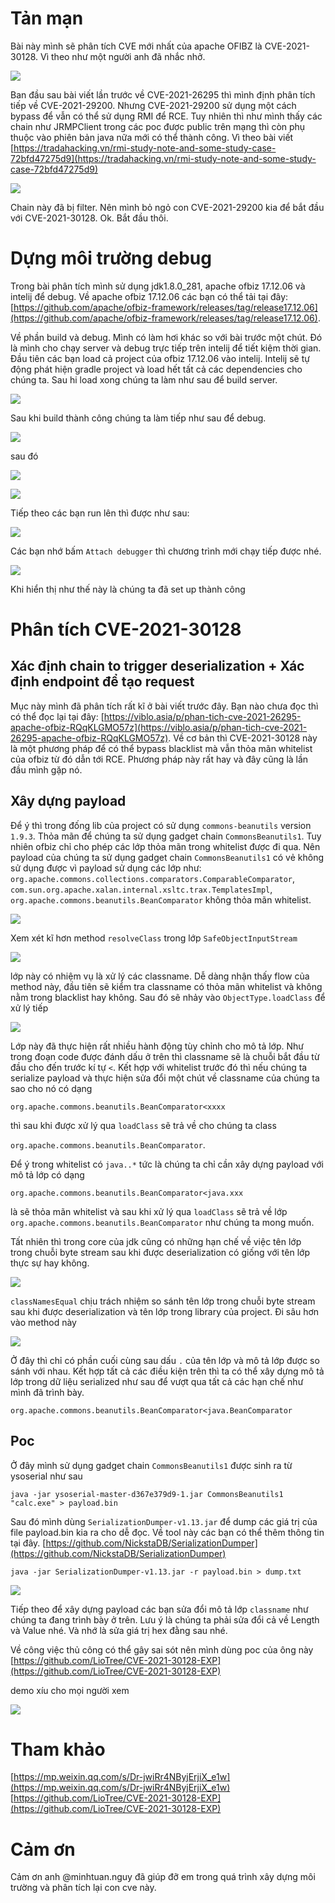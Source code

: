 # Tản mạn
Bài này mình sẽ phân tích CVE mới nhất của apache OFIBZ là CVE-2021-30128. Vì theo như một người anh đã nhắc nhở.

![](https://images.viblo.asia/d5f838d7-80fa-4884-86ad-f8b844947e15.png)

Ban đầu sau bài viết lần trước về CVE-2021-26295 thì mình định phân tích tiếp về CVE-2021-29200. Nhưng CVE-2021-29200 sử dụng một cách bypass để vẫn có thể sử dụng RMI để RCE. Tuy nhiên thì như mình thấy các chain như JRMPClient trong các poc được public trên mạng thì còn phụ thuộc vào phiên bản java nữa mới có thể thành công. Vì theo bài viết [https://tradahacking.vn/rmi-study-note-and-some-study-case-72bfd47275d9](https://tradahacking.vn/rmi-study-note-and-some-study-case-72bfd47275d9)

![](https://images.viblo.asia/3c51a9e1-32d1-4b7a-aa06-17c26ecb1302.png)

Chain này đã bị filter. Nên mình bỏ ngỏ con CVE-2021-29200 kia để bắt đầu với CVE-2021-30128. Ok. Bắt đầu thôi.

# Dựng môi trường debug

Trong bài phân tích mình sử dụng jdk1.8.0_281, apache ofbiz 17.12.06 và intelij để debug. Về apache ofbiz 17.12.06 các bạn có thể tải tại đây: [https://github.com/apache/ofbiz-framework/releases/tag/release17.12.06](https://github.com/apache/ofbiz-framework/releases/tag/release17.12.06).

Về phần build và debug. Mình có làm hơi khác so với bài trước một chút. Đó là mình cho chạy server và debug trực tiếp trên intelij để tiết kiệm thời gian. Đầu tiên các bạn load cả project của ofbiz 17.12.06 vào intelij. Intelij sẽ tự động phát hiện gradle project và load hết tất cả các dependencies cho chúng ta. Sau hi load xong chúng ta làm như sau để build server.

![](https://images.viblo.asia/56b6e404-690a-432d-91c9-26eb2b5680e2.png)

Sau khi build thành công chúng ta làm tiếp như sau để debug.

![](https://images.viblo.asia/cc427d3a-a62b-42c4-a306-ee13ea357a65.png)

sau đó

![](https://images.viblo.asia/530d249f-655d-4b4a-aa47-d4012225731c.png)

![](https://images.viblo.asia/9c4d879f-95d7-4193-a7c3-d65c579aff06.png)

Tiếp theo các bạn run lên thì được như sau:

![](https://images.viblo.asia/91b4867f-f3ec-400e-a437-4b530471e4c6.png)

Các bạn nhớ bấm `Attach debugger` thì chương trình mới chạy tiếp được nhé. 

![](https://images.viblo.asia/0964c516-db9d-4f3e-af15-b1038b8cfe06.png)

Khi hiển thị như thế này là chúng ta đã set up thành công

# Phân tích CVE-2021-30128
## Xác định chain to trigger deserialization + Xác định endpoint để tạo request

Mục này mình đã phân tích rất kĩ ở bài viết trước đây. Bạn nào chưa đọc thì có thể đọc lại tại đây: [https://viblo.asia/p/phan-tich-cve-2021-26295-apache-ofbiz-RQqKLGMO57z](https://viblo.asia/p/phan-tich-cve-2021-26295-apache-ofbiz-RQqKLGMO57z). Về cơ bản thì CVE-2021-30128 này là một phương pháp để có thể bypass blacklist mà vẫn thỏa mãn whitelist của ofbiz từ đó dẫn tới RCE. Phương pháp này rất hay và đây cũng là lần đầu mình gặp nó. 

## Xây dựng payload

Để ý thì trong đống lib của project có sử dụng `commons-beanutils` version `1.9.3`. Thỏa mãn để chúng ta sử dụng gadget chain `CommonsBeanutils1`. Tuy nhiên ofbiz chỉ cho phép các lớp thỏa mãn trong whitelist được đi qua. Nên payload của chúng ta sử dụng gadget chain `CommonsBeanutils1` có vẻ không sử dụng được vì payload sử dụng các lớp như: `org.apache.commons.collections.comparators.ComparableComparator`, `com.sun.org.apache.xalan.internal.xsltc.trax.TemplatesImpl`, `org.apache.commons.beanutils.BeanComparator` không thỏa mãn whitelist.

![](https://images.viblo.asia/599d791e-6415-4e73-b011-b84f6b2a8754.png)

Xem xét kĩ hơn method `resolveClass` trong lớp `SafeObjectInputStream`

![](https://images.viblo.asia/83257e9a-284f-44a1-8c0b-c3145e54268f.png)

lớp này có nhiệm vụ là xử lý các classname. Dễ dàng nhận thấy flow của method này, đầu tiên sẽ kiểm tra classname có thỏa mãn whitelist và không nằm trong blacklist hay không. Sau đó sẽ nhảy vào `ObjectType.loadClass` để xử lý tiếp

![](https://images.viblo.asia/e03c6c21-8abc-4d9b-b86d-1c2fd6c9ad48.png)

Lớp này đã thực hiện rất nhiều hành động tùy chỉnh cho mô tả lớp. Như trong đoạn code được đánh dấu ở trên thì classname sẽ là chuỗi bắt đầu từ đầu cho đến trước kí tự `<`. Kết hợp với whitelist trước đó thì nếu chúng ta serialize payload và thực hiện sửa đổi một chút về classname của chúng ta sao cho nó có dạng 

`org.apache.commons.beanutils.BeanComparator<xxxx`

thì sau khi được xử lý qua `loadClass` sẽ trả về cho chúng ta class

`org.apache.commons.beanutils.BeanComparator`. 

Để ý trong whitelist có `java..*` tức là chúng ta chỉ cần xây dựng payload với mô tả lớp có dạng 

`org.apache.commons.beanutils.BeanComparator<java.xxx`

là sẽ thỏa mãn whitelist và sau khi xử lý qua `loadClass` sẽ trả về lớp `org.apache.commons.beanutils.BeanComparator` như chúng ta mong muốn.

Tất nhiên thì trong core của jdk cũng có những hạn chế về việc tên lớp trong chuỗi byte stream sau khi được deserialization có giống với tên lớp thực sự hay không.

![](https://images.viblo.asia/519e8a9c-993b-4075-a1df-228f6915d602.png)

`classNamesEqual` chịu trách nhiệm so sánh tên lớp trong chuỗi byte stream sau khi được deserialization và tên lớp trong library của project. Đi sâu hơn vào method này

![](https://images.viblo.asia/860cc8d9-ad5d-4c8f-87b0-3a8b6b61fd1b.png)

Ở đây thì chỉ có phần cuối cùng sau dấu `.` của tên lớp và mô tả lớp được so sánh với nhau. Kết hợp tất cả các điều kiện trên thì ta có thể xây dựng mô tả lớp trong dữ liệu serialized như sau để vượt qua tất cả các hạn chế như mình đã trình bày.

`org.apache.commons.beanutils.BeanComparator<java.BeanComparator`

## Poc

Ở đây mình sử dụng gadget chain `CommonsBeanutils1` được sinh ra từ ysoserial như sau

`java -jar ysoserial-master-d367e379d9-1.jar CommonsBeanutils1 "calc.exe" > payload.bin`

Sau đó mình dùng `SerializationDumper-v1.13.jar` để dump các giá trị của file payload.bin kia ra cho dễ đọc. Về tool này các bạn có thể thêm thông tin tại đây. [https://github.com/NickstaDB/SerializationDumper](https://github.com/NickstaDB/SerializationDumper)

`java -jar SerializationDumper-v1.13.jar -r payload.bin > dump.txt`

![](https://images.viblo.asia/bfdae62f-5810-41e5-adc6-b548f0b4a3ad.png)

Tiếp theo để xây dựng payload các bạn sửa đổi mô tả lớp `classname` như chúng ta đang trình bày ở trên. Lưu ý là chúng ta phải sửa đổi cả về Length và Value nhé. Và nhớ là sửa giá trị hex đằng sau nhé.

Về công việc thủ công có thể gây sai sót nên mình dùng poc của ông này [https://github.com/LioTree/CVE-2021-30128-EXP](https://github.com/LioTree/CVE-2021-30128-EXP)

demo xíu cho mọi người xem

![](https://images.viblo.asia/8cded525-d5e0-4061-bddf-3fd9d521087d.gif)

# Tham khảo
[https://mp.weixin.qq.com/s/Dr-jwiRr4NByjErjiX_e1w](https://mp.weixin.qq.com/s/Dr-jwiRr4NByjErjiX_e1w)
[https://github.com/LioTree/CVE-2021-30128-EXP](https://github.com/LioTree/CVE-2021-30128-EXP)

# Cảm ơn
Cảm ơn anh @minhtuan.nguy đã giúp đỡ em trong quá trình xây dựng môi trường và phân tích lại con cve này.